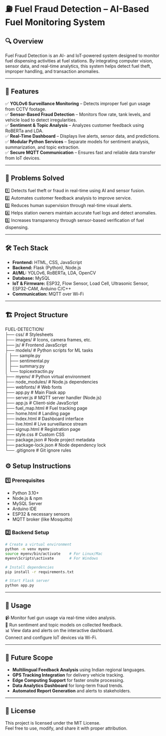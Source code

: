 # ⛽ Fuel Fraud Detection – AI-Based Fuel Monitoring System

## 🔍 Overview
Fuel Fraud Detection is an AI- and IoT-powered system designed to monitor fuel dispensing activities at fuel stations. By integrating computer vision, sensor data, and real-time analytics, this system helps detect fuel theft, improper handling, and transaction anomalies.

---

## 🔹 Features

✅ **YOLOv6 Surveillance Monitoring** – Detects improper fuel gun usage from CCTV footage.  
✅ **Sensor-Based Fraud Detection** – Monitors flow rate, tank levels, and vehicle load to detect irregularities.  
✅ **Sentiment & Topic Analysis** – Analyzes customer feedback using RoBERTa and LDA.  
✅ **Real-Time Dashboard** – Displays live alerts, sensor data, and predictions.  
✅ **Modular Python Services** – Separate models for sentiment analysis, summarization, and topic extraction.  
✅ **Secure MQTT Communication** – Ensures fast and reliable data transfer from IoT devices.

---

## 📌 Problems Solved

1️⃣ Detects fuel theft or fraud in real-time using AI and sensor fusion.  
2️⃣ Automates customer feedback analysis to improve service.  
3️⃣ Reduces human supervision through real-time visual alerts.  
4️⃣ Helps station owners maintain accurate fuel logs and detect anomalies.  
5️⃣ Increases transparency through sensor-based verification of fuel dispensing.

---

## 🛠️ Tech Stack

- **Frontend:** HTML, CSS, JavaScript  
- **Backend:** Flask (Python), Node.js  
- **AI/ML:** YOLOv6, RoBERTa, LDA, OpenCV  
- **Database:** MySQL  
- **IoT & Firmware:** ESP32, Flow Sensor, Load Cell, Ultrasonic Sensor, ESP32-CAM, Arduino C/C++  
- **Communication:** MQTT over Wi-Fi

---

## 🏗️ Project Structure

FUEL-DETECTION/  
├── css/                      # Stylesheets  
├── images/                   # Icons, camera frames, etc.  
├── js/                       # Frontend JavaScript  
├── models/                   # Python scripts for ML tasks  
│   ├── sample.py  
│   ├── sentimental.py  
│   ├── summary.py  
│   └── topicextractin.py  
├── myenv/                    # Python virtual environment  
├── node_modules/             # Node.js dependencies  
├── webfonts/                 # Web fonts  
├── app.py                    # Main Flask app  
├── server.js                 # MQTT server handler (Node.js)  
├── app.js                    # Client-side JavaScript  
├── fuel_map.html             # Fuel tracking page  
├── home.html                 # Landing page  
├── index.html                # Dashboard interface  
├── live.html                 # Live surveillance stream  
├── signup.html               # Registration page  
├── style.css                 # Custom CSS  
├── package.json              # Node project metadata  
├── package-lock.json         # Node dependency lock  
└── .gitignore                # Git ignore rules

## ⚙️ Setup Instructions

### 1️⃣ Prerequisites

- Python 3.10+  
- Node.js & npm  
- MySQL Server  
- Arduino IDE  
- ESP32 & necessary sensors  
- MQTT broker (like Mosquitto)

### 2️⃣ Backend Setup

```bash
# Create a virtual environment
python -m venv myenv
source myenv/bin/activate    # For Linux/Mac
myenv\Scripts\activate       # For Windows

# Install dependencies
pip install -r requirements.txt

# Start Flask server
python app.py
```

---

## 🔎 Usage

📹 Monitor fuel gun usage via real-time video analysis.  
🧠 Run sentiment and topic models on collected feedback.  
📊 View data and alerts on the interactive dashboard.  
️ Connect and configure IoT devices via Wi-Fi.

---

## 🔭 Future Scope

- **Multilingual Feedback Analysis** using Indian regional languages.  
- **GPS Tracking Integration** for delivery vehicle tracking.  
- **Edge Computing Support** for faster onsite processing.  
- **Data Analytics Dashboard** for long-term fraud trends.  
- **Automated Report Generation** and alerts to stakeholders.

---

## 📜 License
This project is licensed under the MIT License.  
Feel free to use, modify, and share it with proper attribution.
